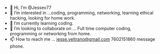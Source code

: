- 👋 Hi, I’m @Jessev77
- 👀 I’m interested in ...coding, programming, networking, learning ethical hacking, looking for home work.
- 🌱 I’m currently learning coding.
- 💞️ I’m looking to collaborate on ... Full time computer coding, programming or networking from home.
- 📫 How to reach me ... jesse.veltrano@gmail.com  7602151860 message phone.

<!---
Jessev77/Jessev77 is a ✨ special ✨ repository because its `README.md` (this file) appears on your GitHub profile.
You can click the Preview link to take a look at your changes.
--->
